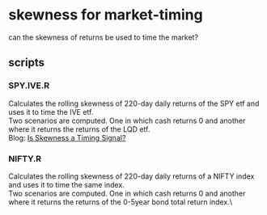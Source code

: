 # skewness for market-timing
can the skewness of returns be used to time the market?

## scripts
### SPY.IVE.R
Calculates the rolling skewness of 220-day daily returns of the SPY etf and uses it to time the IVE etf.\
Two scenarios are computed. One in which cash returns 0 and another where it returns the returns of the LQD etf.\
Blog: [Is Skewness a Timing Signal?](https://stockviz.biz/2018/10/19/is-skewness-a-timing-signal/)

### NIFTY.R
Calculates the rolling skewness of 220-day daily returns of a NIFTY index and uses it to time the same index.\
Two scenarios are computed. One in which cash returns 0 and another where it returns the returns of the 0-5year bond total return index.\


